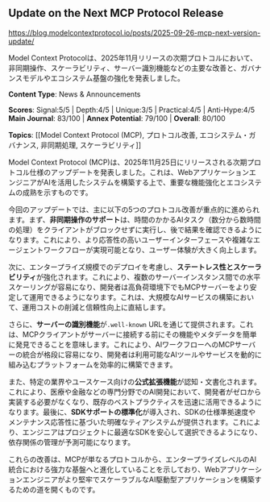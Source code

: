 ## Update on the Next MCP Protocol Release

https://blog.modelcontextprotocol.io/posts/2025-09-26-mcp-next-version-update/

Model Context Protocolは、2025年11月リリースの次期プロトコルにおいて、非同期操作、スケーラビリティ、サーバー識別機能などの主要な改善と、ガバナンスモデルやエコシステム基盤の強化を発表しました。

**Content Type**: News & Announcements

**Scores**: Signal:5/5 | Depth:4/5 | Unique:3/5 | Practical:4/5 | Anti-Hype:4/5
**Main Journal**: 83/100 | **Annex Potential**: 79/100 | **Overall**: 80/100

**Topics**: [[Model Context Protocol (MCP), プロトコル改善, エコシステム・ガバナンス, 非同期処理, スケーラビリティ]]

Model Context Protocol (MCP)は、2025年11月25日にリリースされる次期プロトコル仕様のアップデートを発表しました。これは、WebアプリケーションエンジニアがAIを活用したシステムを構築する上で、重要な機能強化とエコシステムの成熟を示すものです。

今回のアップデートでは、主に以下の5つのプロトコル改善が重点的に進められます。まず、**非同期操作のサポート**は、時間のかかるAIタスク（数分から数時間の処理）をクライアントがブロックせずに実行し、後で結果を確認できるようになります。これにより、より応答性の高いユーザーインターフェースや複雑なエージェントワークフローが実現可能となり、ユーザー体験が大きく向上します。

次に、エンタープライズ規模でのデプロイを考慮し、**ステートレス性とスケーラビリティ**が強化されます。これにより、複数のサーバーインスタンス間での水平スケーリングが容易になり、開発者は高負荷環境下でもMCPサーバーをより安定して運用できるようになります。これは、大規模なAIサービスの構築において、運用コストの削減と信頼性向上に直結します。

さらに、**サーバーの識別機能**が`.well-known` URLを通じて提供されます。これは、MCPクライアントがサーバーに接続する前にその機能やメタデータを簡単に発見できることを意味します。これにより、AIワークフローへのMCPサーバーの統合が格段に容易になり、開発者は利用可能なAIツールやサービスを動的に組み込むプラットフォームを効率的に構築できます。

また、特定の業界やユースケース向けの**公式拡張機能**が認知・文書化されます。これにより、医療や金融などの専門分野でのAI開発において、開発者がゼロから実装する必要がなくなり、既存のベストプラクティスを迅速に活用できるようになります。最後に、**SDKサポートの標準化**が導入され、SDKの仕様準拠速度やメンテナンス応答性に基づいた明確なティアシステムが提供されます。これにより、エンジニアはプロジェクトに最適なSDKを安心して選択できるようになり、依存関係の管理が予測可能になります。

これらの改善は、MCPが単なるプロトコルから、エンタープライズレベルのAI統合における強力な基盤へと進化していることを示しており、Webアプリケーションエンジニアがより堅牢でスケーラブルなAI駆動型アプリケーションを構築するための道を開くものです。